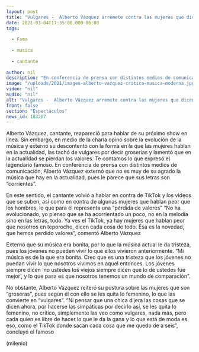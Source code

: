 ```yaml
---
layout: post
title: "Vulgares -  Alberto Vázquez arremete contra las mujeres que dicen groserías y la música actual"
date: 2021-03-04T17:35:00.000-06:00
tags:
  
  - Fama
  
  - musica
  
  - cantante
  
author: nil
description: "En conferencia de prensa con distintos medios de comunicación, Alberto Vázquez externó que no es de su agrado la música moderna, pues es “corriente”; además criticó a las mujeres que dicen groserías: peor que teporochos. "
image: "/uploads/2021/images-alberto-vazquez-critica-musica-moderna.jpg"
video: "nil"
audio: "nil"
alt: "Vulgares -  Alberto Vázquez arremete contra las mujeres que dicen groserías y la música actual"
front: false
section: "Espectáculos"
news_id: 183267
---
```


Alberto Vázquez, cantante, reapareció para hablar de su próximo show en línea. Sin embargo, en medio de la charla opinó sobre la evolución de la música y externó su descontento con la forma en la que las mujeres hablan en la actualidad, las tachó de vulgares por decir groserías y lamentó que en la actualidad se pierdan los valores. Te contamos lo que expresó el legendario famoso. En conferencia de prensa con distintos medios de comunicación, Alberto Vázquez externó que no es muy de su agrado la música que hay en la actualidad, pues le parece que sus letras son “corrientes”. 

En este sentido, el cantante volvió a hablar en contra de TikTok y los videos que se suben, así como en contra de algunas mujeres que hablan peor que los hombres, lo que para él representa una “pérdida de valores” “No ha evolucionado, yo pienso que se ha acorrientado un poco, no en la melodía sino en las letras, todo. Ya ves el TikTok, ya hay mujeres que hablan peor que nosotros en teporocho, dicen cada cosa de todo. Esa es la novedad, que hemos perdido valores”, comentó Alberto Vázquez 

Externó que su música era bonita, por lo que la música actual le da tristeza, pues los jóvenes no pueden vivir lo que ellos vivieron anteriormente. “Mi música es de la que era bonita. Creo que es una tristeza que los jóvenes no puedan vivir lo que nosotros vivimos en aquel entonces. Los jóvenes siempre dicen ‘no ustedes los viejos siempre dicen que lo de ustedes fue mejor’, y lo que pasa es que nosotros tenemos un mundo de comparación”. 

No obstante, Alberto Vázquez reiteró su postura sobre las mujeres que son “groseras”, pues según él con ello se les quita lo femenino, lo que las convierte en “vulgares”. “Ni pensar que una chica dijera las cosas que se dicen ahora, por hacerse las simpáticas por decirlo así, se les quita lo femenino, no critico, simplemente las veo como vulgares, nada más, pero cada quien es libre de hacer lo que le da la gana y lo que está de moda es eso, como el TikTok donde sacan cada cosa que me quedo de a seis”, concluyó el famoso 

(milenio)
